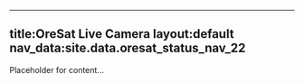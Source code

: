 

---

title:OreSat Live Camera
layout:default
nav_data:site.data.oresat_status_nav_22
---


Placeholder for content...
